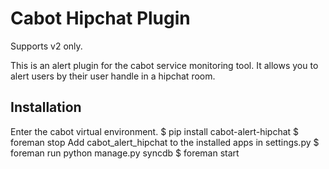 Cabot Hipchat Plugin
=====

Supports v2 only.


This is an alert plugin for the cabot service monitoring tool. It allows you to alert users by their user handle in a hipchat room.

## Installation
Enter the cabot virtual environment.
    $ pip install cabot-alert-hipchat
    $ foreman stop
Add cabot_alert_hipchat to the installed apps in settings.py
    $ foreman run python manage.py syncdb
    $ foreman start
